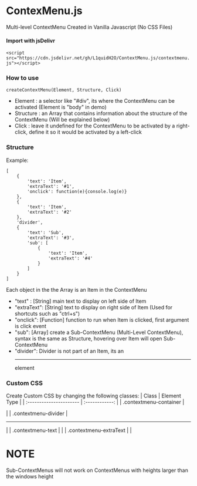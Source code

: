 ContexMenu.js
=============
Multi-level ContextMenu Created in Vanilla Javascript (No CSS Files)

#### Import with jsDelivr
`
    <script src="https://cdn.jsdelivr.net/gh/L1quidH2O/ContextMenu.js/contextmenu.js"></script>
`

### How to use
    createContextMenu(Element, Structure, Click)
- Element : a selector like "#div", its where the ContextMenu can be activated (Element is "body" in demo)
- Structure : an Array that contains information about the structure of the ContextMenu (Will be explained below)
- Click : leave it undefined for the ContextMenu to be activated by a right-click, define it so it would be activated by a left-click

### Structure
Example: 

    [
        {
            'text': 'Item',
            'extraText': '#1',
            'onclick': function(e){console.log(e)}
        },
        {
            'text': 'Item',
            'extraText': '#2'
        },
        'divider',
        {
            'text': 'Sub',
            'extraText': '#3',
            'sub': [
                {
                    'text': 'Item',
                    'extraText': '#4'
                }
            ]
        }
    ]

Each object in the the Array is an Item in the ContextMenu
- "text" : [String] main text to display on left side of Item
- "extraText": [String] text to display on right side of Item (Used for shortcuts such as "ctrl+s")
- "onclick": [Function] function to run when Item is clicked, first argument is click event
- "sub": [Array] create a Sub-ContextMenu (Multi-Level ContextMenu), syntax is the same as Structure, hovering over Item will open Sub-ContextMenu
- "divider": Divider is not part of an Item, its an <hr> element

### Custom CSS
Create Custom CSS by changing the following classes:
|           Class         |  Element Type  |
| :---------------------- | :------------: |
| .contextmenu-container  | <div>          |
| .contextmenu-divider    | <hr>           |
| .contextmenu-text       | <span>         |
| .contextmenu-extraText  | <span>         |

# NOTE
Sub-ContextMenus will not work on ContextMenus with heights larger than the windows height
